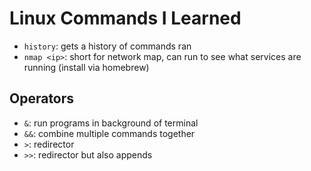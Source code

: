 # Linux Commands I Learned
* `history`: gets a history of commands ran
* `nmap <ip>`: short for network map, can run to see what services are running (install via homebrew)

## Operators
* `&`: run programs in background of terminal
* `&&`: combine multiple commands together
* `>`: redirector
* `>>`: redirector but also appends
